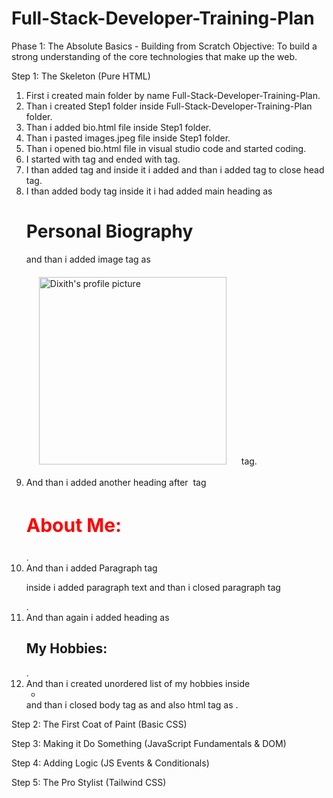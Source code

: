 # Full-Stack-Developer-Training-Plan

Phase 1: The Absolute Basics - Building from Scratch
Objective: To build a strong understanding of the core technologies that make up the web.

Step 1: The Skeleton (Pure HTML)
1) First i created main folder by name Full-Stack-Developer-Training-Plan.
2) Than i created Step1 folder inside Full-Stack-Developer-Training-Plan folder.  
3) Than i added bio.html file inside Step1 folder.
4) Than i pasted images.jpeg file inside Step1 folder.
5) Than i opened bio.html file in visual studio code and started coding.
6) I started with <html> tag  and ended with </html> tag.
7) I than added <head> tag and inside it i added <title> tag with name as My Profile and ended it with </title> and than i added </head> tag to close    head tag.
8)  I than added body tag <body> inside it i had added main heading as <h1>Personal Biography</h1> and than i added image tag as
   <img src="../Step1/images.jpeg" style="padding: 20px;" alt="Dixith's profile picture" width="300" height="300"> tag.
9)  And than i added another heading after <img> tag  <h2 style="color: red; font-size: 30px;">About Me:</h2>.
10) And than i added Paragraph tag <p> inside i added paragraph text and than i closed paragraph tag </p>.
11)  And than again i added heading as  <h2>My Hobbies:</h2>.
12)  And than i created unordered list of my hobbies inside <ul><li></li></ul> and than i closed body tag as </body> and also html tag as </html>.

Step 2: The First Coat of Paint (Basic CSS)


Step 3: Making it Do Something (JavaScript Fundamentals & DOM)


Step 4: Adding Logic (JS Events & Conditionals)


Step 5: The Pro Stylist (Tailwind CSS)

